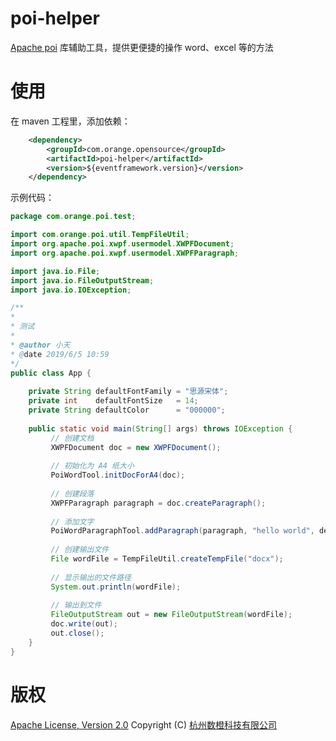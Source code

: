 # poi-helper
[Apache poi](https://poi.apache.org/) 库辅助工具，提供更便捷的操作 word、excel 等的方法

# 使用
在 maven 工程里，添加依赖：
```xml
    <dependency>
        <groupId>com.orange.opensource</groupId>
        <artifactId>poi-helper</artifactId>
        <version>${eventframework.version}</version>
    </dependency>
```

示例代码：
```java
package com.orange.poi.test;

import com.orange.poi.util.TempFileUtil;
import org.apache.poi.xwpf.usermodel.XWPFDocument;
import org.apache.poi.xwpf.usermodel.XWPFParagraph;

import java.io.File;
import java.io.FileOutputStream;
import java.io.IOException;

/**
* 
* 测试
* 
* @author 小天
* @date 2019/6/5 10:59
*/
public class App {
    
    private String defaultFontFamily = "思源宋体";
    private int    defaultFontSize   = 14;
    private String defaultColor      = "000000";
    
    public static void main(String[] args) throws IOException {
         // 创建文档
         XWPFDocument doc = new XWPFDocument();
         
         // 初始化为 A4 纸大小
         PoiWordTool.initDocForA4(doc);
        
         // 创建段落
         XWPFParagraph paragraph = doc.createParagraph();
         
         // 添加文字
         PoiWordParagraphTool.addParagraph(paragraph, "hello world", defaultFontFamily, defaultFontSize, defaultColor);
        
         // 创建输出文件
         File wordFile = TempFileUtil.createTempFile("docx");
         
         // 显示输出的文件路径
         System.out.println(wordFile);
        
         // 输出到文件
         FileOutputStream out = new FileOutputStream(wordFile);
         doc.write(out);
         out.close();
    }
}
```

# 版权
[Apache License, Version 2.0](http://www.apache.org/licenses/LICENSE-2.0.html) Copyright (C) [杭州数橙科技有限公司](https://github.com/HangZhouShuChengKeJi)

